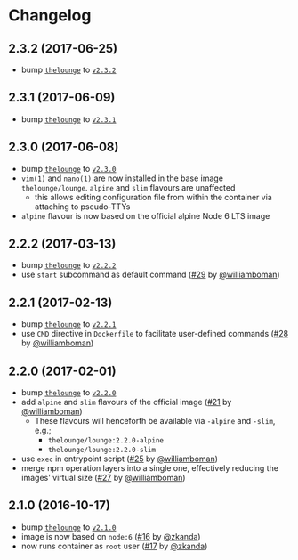 # Changelog

## 2.3.2 (2017-06-25)

- bump [`thelounge`][1] to [`v2.3.2`](https://github.com/thelounge/lounge/releases/tag/v2.3.2)

## 2.3.1 (2017-06-09)

- bump [`thelounge`][1] to [`v2.3.1`](https://github.com/thelounge/lounge/releases/tag/v2.3.1)

## 2.3.0 (2017-06-08)

- bump [`thelounge`][1] to [`v2.3.0`](https://github.com/thelounge/lounge/releases/tag/v2.3.0)
- `vim(1)` and `nano(1)` are now installed in the base image `thelounge/lounge`. `alpine` and `slim` flavours are unaffected
    - this allows editing configuration file from within the container via attaching to pseudo-TTYs
- `alpine` flavour is now based on the official alpine Node 6 LTS image

## 2.2.2 (2017-03-13)

- bump [`thelounge`][1] to [`v2.2.2`](https://github.com/thelounge/lounge/releases/tag/v2.2.2)
- use `start` subcommand as default command ([#29](https://github.com/thelounge/docker-lounge/pull/29) by [@williamboman](https://github.com/williamboman))

## 2.2.1 (2017-02-13)

- bump [`thelounge`][1] to [`v2.2.1`](https://github.com/thelounge/lounge/releases/tag/v2.2.1)
- use `CMD` directive in `Dockerfile` to facilitate user-defined commands ([#28](https://github.com/thelounge/docker-lounge/pull/28) by [@williamboman](https://github.com/williamboman))


## 2.2.0 (2017-02-01)

- bump [`thelounge`][1] to [`v2.2.0`](https://github.com/thelounge/lounge/releases/tag/v2.2.0)
- add `alpine` and `slim` flavours of the official image ([#21](https://github.com/thelounge/docker-lounge/pull/21) by [@williamboman](https://github.com/williamboman))
  - These flavours will henceforth be available via `-alpine` and `-slim`, e.g.;
    - `thelounge/lounge:2.2.0-alpine`
    - `thelounge/lounge:2.2.0-slim`
- use `exec` in entrypoint script ([#25](https://github.com/thelounge/docker-lounge/pull/25) by [@williamboman](https://github.com/williamboman))
- merge npm operation layers into a single one, effectively reducing the images' virtual size ([#27](https://github.com/thelounge/docker-lounge/pull/27) by [@williamboman](https://github.com/williamboman))


## 2.1.0 (2016-10-17)

- bump [`thelounge`][1] to [`v2.1.0`](https://github.com/thelounge/lounge/releases/tag/v2.1.0)
- image is now based on `node:6` ([#16](https://github.com/thelounge/docker-lounge/pull/16) by
  [@zkanda](https://github.com/zkanda))
- now runs container as `root` user ([#17](https://github.com/thelounge/docker-lounge/pull/17) by
  [@zkanda](https://github.com/zkanda))

[1]: https://github.com/thelounge/lounge
